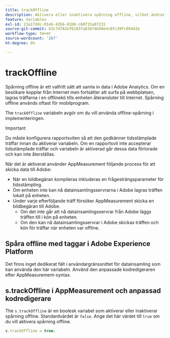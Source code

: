 ```yaml
---
title: trackOffline
description: Aktivera eller inaktivera spårning offline, vilket ändrar hur AppMeasurement samlar in data.
feature: Variables
exl-id: 23a17ddc-01e6-42b6-81b0-c60f15a07231
source-git-commit: b3c74782ef6183fa63674b98e4c0fc39fc09441b
workflow-type: tm+mt
source-wordcount: '267'
ht-degree: 0%

---
```


# trackOffline

Spårning offline är ett valfritt sätt att samla in data i Adobe Analytics. Om en besökare kopplar från Internet men fortsätter att surfa på webbplatsen, lagras träffarna i en offlinekö tills enheten återansluter till Internet. Spårning offline används oftast för mobilprogram.

The `trackOffline` variabeln avgör om du vill använda offline-spårning i implementeringen.

>[!IMPORTANT]
>
>Du måste konfigurera rapportsviten så att den godkänner tidsstämplade träffar innan du aktiverar variabeln. Om en rapportsvit inte accepterar tidsstämplade träffar och variabeln är aktiverad går dessa data förlorade och kan inte återställas.

När det är aktiverat använder AppMeasurement följande process för att skicka data till Adobe:

* När en bildbegäran kompileras inkluderas en frågesträngsparameter för tidsstämpling.
* Om enheten inte kan nå datainsamlingsservrarna i Adobe lagras träffen lokalt på enheten.
* Under varje efterföljande träff försöker AppMeasurement skicka en bildbegäran till Adobe.
   * Om det inte går att nå datainsamlingsservrar från Adobe läggs träffen till i kön på enheten.
   * Om den kan nå datainsamlingsservrar i Adobe skickas träffen och kön för träffar när enheten var offline.

## Spåra offline med taggar i Adobe Experience Platform

Det finns inget dedikerat fält i användargränssnittet för datainsamling som kan använda den här variabeln. Använd den anpassade kodredigeraren efter AppMeasurement-syntax.

## s.trackOffline i AppMeasurement och anpassad kodredigerare

The `s.trackOffline` är en boolesk variabel som aktiverar eller inaktiverar spårning offline. Standardvärdet är `false`. Ange det här värdet till `true` om du vill aktivera spårning offline.

```js
s.trackOffline = true;
```
